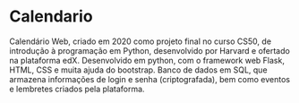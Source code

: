 # Calendario
Calendário Web, criado em 2020 como projeto final no curso CS50, de introdução à programação em Python, desenvolvido por Harvard e ofertado na plataforma edX. Desenvolvido em python, com o framework web Flask, HTML, CSS e muita ajuda do bootstrap. Banco de dados em SQL, que armazena informações de login e senha (criptografada), bem como eventos e lembretes criados pela plataforma.
